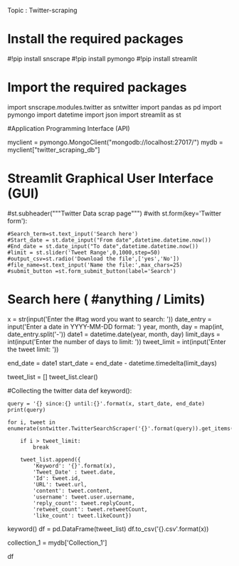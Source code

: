 Topic : Twitter-scraping

# Install the required packages

#!pip install snscrape
#!pip install pymongo
#!pip install streamlit

# Import the required packages
import snscrape.modules.twitter as sntwitter
import pandas as pd
import pymongo
import datetime
import json
import streamlit as st

#Application Programming Interface (API)

myclient = pymongo.MongoClient("mongodb://localhost:27017/")
mydb = myclient["twitter_scraping_db"]

# Streamlit Graphical User Interface (GUI) 

#st.subheader("""Twitter Data scrap page""")
#with st.form(key='Twitter form'):
    
    #Search_term=st.text_input('Search here')
    #Start_date = st.date_input("From date",datetime.datetime.now())
    #End_date = st.date_input("To date",datetime.datetime.now())
    #limit = st.slider('Tweet Range',0,1000,step=50)
    #output_csv=st.radio('Download the file',['yes','No'])
    #file_name=st.text_input('Name the file:',max_chars=25)
    #submit_button =st.form_submit_button(label='Search')


# Search here ( #anything / Limits)
x = str(input('Enter the #tag word you want to search: '))
date_entry = input('Enter a date in YYYY-MM-DD format: ')
year, month, day = map(int, date_entry.split('-'))
date1 = datetime.date(year, month, day)
limit_days = int(input('Enter the number of days to limit: '))
tweet_limit = int(input('Enter the tweet limit: '))

end_date = date1
start_date = end_date - datetime.timedelta(limit_days)

tweet_list = []
tweet_list.clear()

#Collecting the twitter data
def keyword():
    
    query = '{} since:{} until:{}'.format(x, start_date, end_date)
    print(query)
    
    for i, tweet in enumerate(sntwitter.TwitterSearchScraper('{}'.format(query)).get_items()):
        
        if i > tweet_limit:
            break
            
        tweet_list.append({
            'Keyword': '{}'.format(x),
            'Tweet_Date' : tweet.date, 
            'Id': tweet.id, 
            'URL': tweet.url,
            'content': tweet.content,
            'username': tweet.user.username,
            'reply_count': tweet.replyCount,
            'retweet_count': tweet.retweetCount,
            'like_count': tweet.likeCount})
        
keyword()
df = pd.DataFrame(tweet_list)
df.to_csv('{}.csv'.format(x))

collection_1 = mydb['Collection_1']

df
